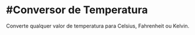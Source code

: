 # #Conversor de Temperatura
Converte qualquer valor de temperatura para Celsius, Fahrenheit ou Kelvin.
